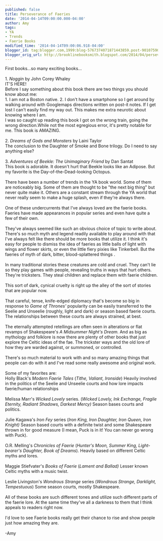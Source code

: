 ```yaml
---
published: false
title: Perseverance of Faeries
date: '2014-04-14T09:00:00.000-04:00'
author: Amy
tags:
- YA
- Trends
- Faerie Books
modified_time: '2014-04-14T09:00:06.918-04:00'
blogger_id: tag:blogger.com,1999:blog-5767374071871443859.post-9010759072929554723
blogger_orig_url: http://brooklinebooksmith.blogspot.com/2014/04/perseverance-of-faeries.html
---
```


First books...so many exciting books...<br /><br />1. <i>Noggin</i> by John Corey Whaley<br />IT'S HERE! <br />Before I say something about this book there are two things you should know about me:<br />1. I am not a Boston native. 2. I don't have a smartphone so I get around by walking around with Googlemaps directions written on post-it notes. If I get lost I can't easily find my way out. This makes me extra neurotic about knowing where I am.<br />I was so caught up reading this book I got on the wrong train, going the wrong direction.While not the most egregious error, it's pretty notable for me. This book is AMAZING.<br /><br />2.<i> Dreams of Gods and Monsters</i> by Laini Taylor<br />The conclusion to the Daughter of Smoke and Bone trilogy. Do I need to say anything else?<br /><br />3. <i>Adventures of Beekle: The Unimaginary Friend</i> by Dan Santat<br />This book is adorable. It doesn't hurt that Beekle looks like an Adipose. But my favorite is the Day-of-the-Dead-looking Octopus.<br /><br />There have been a number of trends in the YA book world. Some of them are noticeably big. Some of them are thought to be "the next big thing" but never quite make it. Others are a constant stream through the YA world that never really seem to make a huge splash, even if they're always there.<br /><br />One of these undercurrents that I've always loved are the faerie books. Faeries have made appearances in popular series and even have quite a few of their own. <br /><br />They've always seemed like such an obvious choice of topic to write about. There's so much myth and legend readily available to play around with that I've always felt like there should be more books that utilize it. I think it's easy for people to dismiss the idea of faeries as little balls of light with wings and flower skirts, or even the little fiery pixies like Tinkerbell. But the faeries of myth of dark, bitter, blood-splattered things .<br /><br />In many traditional stories these creatures are cold and cruel. They can't lie so they play games with people, revealing truths in ways that hurt others. They're tricksters. They steal children and replace them with faerie children. <br /><br />This sort of dark, cynical cruelty is right up the alley of the sort of stories that are popular now. <br /><br />That careful, tense, knife-edged diplomacy that's become so big in response to <i>Game of Thrones' </i>popularity can be easily transferred to the Seelie and Unseelie (roughly, light and dark) or season based faerie courts. The relationships between these courts are always strained, at best.<br /><br />The eternally attempted retellings are often seen in alterations or flat revamps of Shakespeare's <i>A Midsummer Night's Dream. </i>And as big as mythology and folklore is now there are plenty of other books that just explore the Celtic ideas of the fae. The trickster ways and the old lore of how they are warded against, or summoned, or controlled. <br /><br />There's so much material to work with and so many amazing things that people can do with it and I've read some really awesome and original work. <br /><br />Some of my favorites are:<br />Holly Black's <i>Modern Faerie Tales</i> (<i>Tithe, Valiant, Ironside</i>) Heavily involved in the politics of the Seelie and Unseelie courts and how lore impacts faerie/human relationships<br /><br />Melissa Marr's <i>Wicked Lovely </i>series. (<i>Wicked Lovely, Ink Exchange, Fragile Eternity, Radiant Shadows, Darkest Mercy) </i>Season bases courts and politics.<i><br /></i><br />Julie Kagawa's <i>Iron Fey</i> series (<i>Iron King, Iron Daughter, Iron Queen, Iron Knight)</i> Season based courts with a definite twist and some Shakespeare thrown in for good measure (I mean, Puck is in it! You can never go wrong with Puck).<br /><br />O.R. Melling's <i>Chronicles of Faerie</i> (<i>Hunter's Moon, Summer King, Light-bearer's Daughter, Book of Dreams</i>). Heavily based on different Celtic myths and lores. <br /><br />Maggie Stiefvater's <i>Books of Faerie</i> (<i>Lament and Ballad)</i> Lesser known Celtic myths with a music twist. <br /><br />Leslie Livingston's <i>Wondrous Strange</i> series (<i>Wondrous Strange, Darklight, Tempestuous</i>) Some season courts, mostly Shakespeare.<br /><br />All of these books are such different tones and utilize such different parts of the faerie lore. At the same time they've all a darkness to them that I think appeals to readers right now.<br /><br />I'd love to see Faerie books really get their chance to rise and show people just how amazing they are.<br /><br />-Amy<br /> <br /><br /><br /><br />